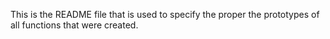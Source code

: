 This is the README file that is used to 
specify the proper the prototypes of all 
functions that were created.
